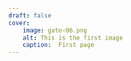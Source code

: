 ```yaml
---
draft: false
cover:
    image: gato-06.png
    alt: This is the first image
    caption:  First page
---
```

